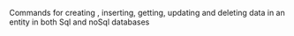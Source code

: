 Commands for creating , inserting, getting, updating and deleting data in an entity in both Sql and noSql databases
